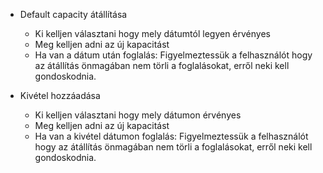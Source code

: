 - Default capacity átállítása
  - Ki kelljen választani hogy mely dátumtól legyen érvényes
  - Meg kelljen adni az új kapacitást
  - Ha van a dátum után foglalás: Figyelmeztessük a felhasználót hogy az átállítás önmagában nem törli a foglalásokat, erről neki kell gondoskodnia.

- Kivétel hozzáadása
  -  Ki kelljen választani hogy mely dátumon érvényes
  -  Meg kelljen adni az új kapacitást
  -  Ha van a kivétel dátumon foglalás: Figyelmeztessük a felhasználót hogy az átállítás önmagában nem törli a foglalásokat, erről neki kell gondoskodnia.
  
